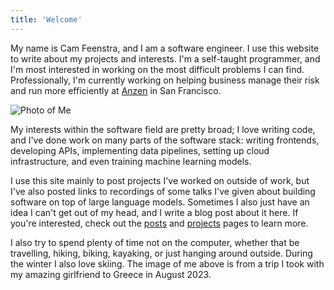 ```yaml
---
title: 'Welcome'
---
```

My name is Cam Feenstra, and I am a software engineer. I use this website to write about my projects and interests. I'm a self-taught programmer, and I'm most interested in working on the most difficult problems I can find. Professionally, I'm currently working on helping business manage their risk and run more efficiently at [Anzen](https://www.anzen.com) in San Francisco.

![Photo of Me](/images/intro-me.jpg)

My interests within the software field are pretty broad; I love writing code, and I've done work on many parts of the software stack: writing frontends, developing APIs, implementing data pipelines, setting up cloud infrastructure, and even training machine learning models.

I use this site mainly to post projects I've worked on outside of work, but I've also posted links to recordings of some talks I've given about building software on top of large language models. Sometimes I also just have an idea I can't get out of my head, and I write a blog post about it here. If you're interested, check out the [posts](/posts) and [projects](/projects) pages to learn more.

I also try to spend plenty of time not on the computer, whether that be travelling, hiking, biking, kayaking, or just hanging around outside. During the winter I also love skiing. The image of me above is from a trip I took with my amazing girlfriend to Greece in August 2023.
